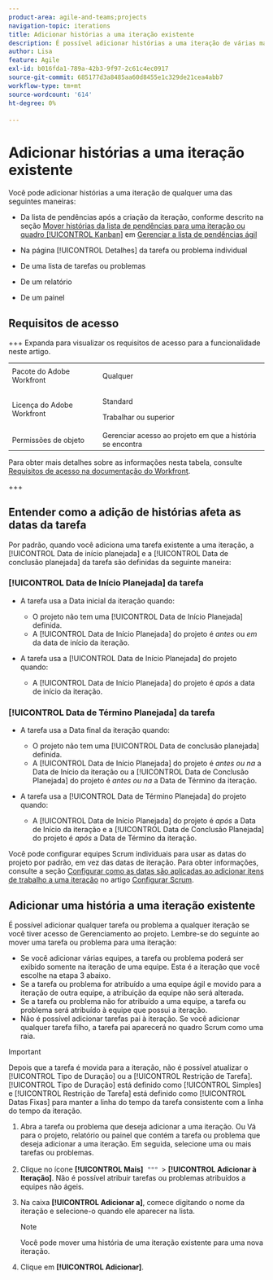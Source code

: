 ```yaml
---
product-area: agile-and-teams;projects
navigation-topic: iterations
title: Adicionar histórias a uma iteração existente
description: É possível adicionar histórias a uma iteração de várias maneiras.
author: Lisa
feature: Agile
exl-id: b016fda1-789a-42b3-9f97-2c61c4ec0917
source-git-commit: 685177d3a8485aa60d8455e1c329de21cea4abb7
workflow-type: tm+mt
source-wordcount: '614'
ht-degree: 0%

---
```


# Adicionar histórias a uma iteração existente

Você pode adicionar histórias a uma iteração de qualquer uma das seguintes maneiras:

* Da lista de pendências após a criação da iteração, conforme descrito na seção [Mover histórias da lista de pendências para uma iteração ou quadro [!UICONTROL Kanban]](../../../agile/work-in-an-agile-environment/manage-the-agile-backlog.md#move-stories-from-the-backlog-to-an-iteration-or--board) em [Gerenciar a lista de pendências ágil](../../../agile/work-in-an-agile-environment/manage-the-agile-backlog.md)

* Na página [!UICONTROL Detalhes] da tarefa ou problema individual
* De uma lista de tarefas ou problemas
* De um relatório
* De um painel

## Requisitos de acesso

+++ Expanda para visualizar os requisitos de acesso para a funcionalidade neste artigo.

<table style="table-layout:auto"> 
 <tbody> 
  <tr> 
   <td role="rowheader">Pacote do Adobe Workfront</td> 
   <td> <p>Qualquer</p> </td> 
  </tr> 
  <tr> 
   <td role="rowheader">Licença do Adobe Workfront</td> 
   <td> <p>Standard</p> 
   <p>Trabalhar ou superior</p> </td> 
  </tr>
   <tr> 
   <td role="rowheader">Permissões de objeto</td> 
   <td>Gerenciar acesso ao projeto em que a história se encontra </td> 
  </tr>
 </tbody> 
</table>

Para obter mais detalhes sobre as informações nesta tabela, consulte [Requisitos de acesso na documentação do Workfront](/help/quicksilver/administration-and-setup/add-users/access-levels-and-object-permissions/access-level-requirements-in-documentation.md).

+++

## Entender como a adição de histórias afeta as datas da tarefa

Por padrão, quando você adiciona uma tarefa existente a uma iteração, a [!UICONTROL Data de início planejada] e a [!UICONTROL Data de conclusão planejada] da tarefa são definidas da seguinte maneira:

### [!UICONTROL Data de Início Planejada] da tarefa

* A tarefa usa a Data inicial da iteração quando:

   * O projeto não tem uma [!UICONTROL Data de Início Planejada] definida.
   * A [!UICONTROL Data de Início Planejada] do projeto é *antes* ou *em* da data de início da iteração.

* A tarefa usa a [!UICONTROL Data de Início Planejada] do projeto quando:

   * A [!UICONTROL Data de Início Planejada] do projeto é *após* a data de início da iteração.

### [!UICONTROL Data de Término Planejada] da tarefa

* A tarefa usa a Data final da iteração quando:

   * O projeto não tem uma [!UICONTROL Data de conclusão planejada] definida.
   * A [!UICONTROL Data de Início Planejada] do projeto é *antes ou na* a Data de Início da iteração ou a [!UICONTROL Data de Conclusão Planejada] do projeto é *antes ou na* a Data de Término da iteração.

* A tarefa usa a [!UICONTROL Data de Término Planejada] do projeto quando:

   * A [!UICONTROL Data de Início Planejada] do projeto é *após* a Data de Início da iteração e a [!UICONTROL Data de Conclusão Planejada] do projeto é *após* a Data de Término da iteração.

Você pode configurar equipes Scrum individuais para usar as datas do projeto por padrão, em vez das datas de iteração. Para obter informações, consulte a seção [Configurar como as datas são aplicadas ao adicionar itens de trabalho a uma iteração](../../../agile/get-started-with-agile-in-workfront/configure-scrum.md#configure-how-dates-are-applied-when-adding-work-items-to-an-iteration) no artigo [Configurar Scrum](../../../agile/get-started-with-agile-in-workfront/configure-scrum.md).

## Adicionar uma história a uma iteração existente

É possível adicionar qualquer tarefa ou problema a qualquer iteração se você tiver acesso de Gerenciamento ao projeto. Lembre-se do seguinte ao mover uma tarefa ou problema para uma iteração:

* Se você adicionar várias equipes, a tarefa ou problema poderá ser exibido somente na iteração de uma equipe. Esta é a iteração que você escolhe na etapa 3 abaixo.
* Se a tarefa ou problema for atribuído a uma equipe ágil e movido para a iteração de outra equipe, a atribuição da equipe não será alterada.
* Se a tarefa ou problema não for atribuído a uma equipe, a tarefa ou problema será atribuído à equipe que possui a iteração.
* Não é possível adicionar tarefas pai à iteração. Se você adicionar qualquer tarefa filho, a tarefa pai aparecerá no quadro Scrum como uma raia.

>[!IMPORTANT]
>
>Depois que a tarefa é movida para a iteração, não é possível atualizar o [!UICONTROL Tipo de Duração] ou a [!UICONTROL Restrição de Tarefa]. [!UICONTROL Tipo de Duração] está definido como [!UICONTROL Simples] e [!UICONTROL Restrição de Tarefa] está definido como [!UICONTROL Datas Fixas] para manter a linha do tempo da tarefa consistente com a linha do tempo da iteração.

1. Abra a tarefa ou problema que deseja adicionar a uma iteração.
Ou
Vá para o projeto, relatório ou painel que contém a tarefa ou problema que deseja adicionar a uma iteração. Em seguida, selecione uma ou mais tarefas ou problemas.

1. Clique no ícone **[!UICONTROL Mais]** ![Mais](assets/more-icon.png) > **[!UICONTROL Adicionar à Iteração]**.
Não é possível atribuir tarefas ou problemas atribuídos a equipes não ágeis.

1. Na caixa **[!UICONTROL Adicionar a]**, comece digitando o nome da iteração e selecione-o quando ele aparecer na lista.

   >[!NOTE]
   >
   >Você pode mover uma história de uma iteração existente para uma nova iteração.

1. Clique em **[!UICONTROL Adicionar]**.

